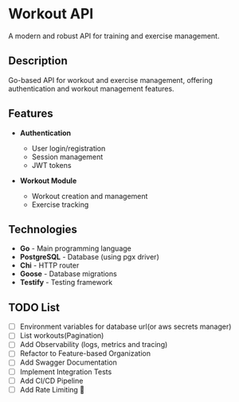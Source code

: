 # Workout API

A modern and robust API for training and exercise management.

## Description

Go-based API for workout and exercise management, offering authentication and workout management features.

## Features

- **Authentication**
  - User login/registration
  - Session management
  - JWT tokens

- **Workout Module**
  - Workout creation and management
  - Exercise tracking

## Technologies

- **Go** - Main programming language
- **PostgreSQL** - Database (using pgx driver)
- **Chi** - HTTP router
- **Goose** - Database migrations
- **Testify** - Testing framework

## TODO List

- [ ] Environment variables for database url(or aws secrets manager)
- [ ] List workouts(Pagination)
- [ ] Add Observability (logs, metrics and tracing)
- [ ] Refactor to Feature-based Organization
- [ ] Add Swagger Documentation
- [ ] Implement Integration Tests
- [ ] Add CI/CD Pipeline
- [ ] Add Rate Limiting 👀